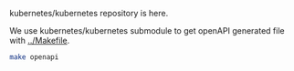 kubernetes/kubernetes repository is here.

We use kubernetes/kubernetes submodule to get openAPI generated file with [../Makefile](../../Makefile).

```sh
make openapi
```

